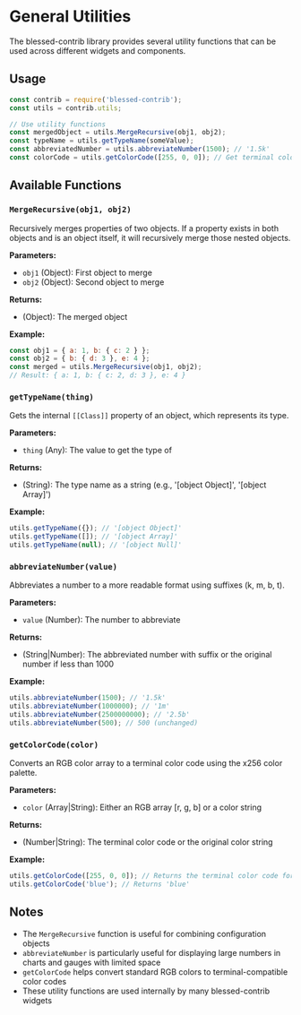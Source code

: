 # General Utilities

The blessed-contrib library provides several utility functions that can be used across different widgets and components.

## Usage

```javascript
const contrib = require('blessed-contrib');
const utils = contrib.utils;

// Use utility functions
const mergedObject = utils.MergeRecursive(obj1, obj2);
const typeName = utils.getTypeName(someValue);
const abbreviatedNumber = utils.abbreviateNumber(1500); // '1.5k'
const colorCode = utils.getColorCode([255, 0, 0]); // Get terminal color code for RGB
```

## Available Functions

### `MergeRecursive(obj1, obj2)`

Recursively merges properties of two objects. If a property exists in both objects and is an object itself, it will recursively merge those nested objects.

**Parameters:**

- `obj1` (Object): First object to merge
- `obj2` (Object): Second object to merge

**Returns:**

- (Object): The merged object

**Example:**

```javascript
const obj1 = { a: 1, b: { c: 2 } };
const obj2 = { b: { d: 3 }, e: 4 };
const merged = utils.MergeRecursive(obj1, obj2);
// Result: { a: 1, b: { c: 2, d: 3 }, e: 4 }
```

### `getTypeName(thing)`

Gets the internal `[[Class]]` property of an object, which represents its type.

**Parameters:**

- `thing` (Any): The value to get the type of

**Returns:**

- (String): The type name as a string (e.g., '[object Object]', '[object Array]')

**Example:**

```javascript
utils.getTypeName({}); // '[object Object]'
utils.getTypeName([]); // '[object Array]'
utils.getTypeName(null); // '[object Null]'
```

### `abbreviateNumber(value)`

Abbreviates a number to a more readable format using suffixes (k, m, b, t).

**Parameters:**

- `value` (Number): The number to abbreviate

**Returns:**

- (String|Number): The abbreviated number with suffix or the original number if less than 1000

**Example:**

```javascript
utils.abbreviateNumber(1500); // '1.5k'
utils.abbreviateNumber(1000000); // '1m'
utils.abbreviateNumber(2500000000); // '2.5b'
utils.abbreviateNumber(500); // 500 (unchanged)
```

### `getColorCode(color)`

Converts an RGB color array to a terminal color code using the x256 color palette.

**Parameters:**

- `color` (Array|String): Either an RGB array [r, g, b] or a color string

**Returns:**

- (Number|String): The terminal color code or the original color string

**Example:**

```javascript
utils.getColorCode([255, 0, 0]); // Returns the terminal color code for red
utils.getColorCode('blue'); // Returns 'blue'
```

## Notes

- The `MergeRecursive` function is useful for combining configuration objects
- `abbreviateNumber` is particularly useful for displaying large numbers in charts and gauges with limited space
- `getColorCode` helps convert standard RGB colors to terminal-compatible color codes
- These utility functions are used internally by many blessed-contrib widgets